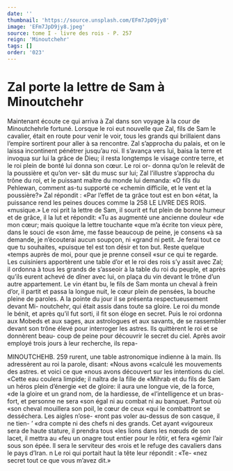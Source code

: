 ```yaml
---
date: ''
thumbnail: 'https://source.unsplash.com/EFm7JpD9jy8'
image: 'EFm7JpD9jy8.jpeg'
source: tome I - livre des rois - P. 257
reign: 'Minoutchehr'
tags: []
order: '023'
---
```


# Zal porte la lettre de Sam à Minoutchehr

Maintenant écoute ce qui arriva à Zal dans son voyage à la cour de Minoutchehrle fortuné. Lorsque
le roi eut nouvelle que Zal, fils de Sam le cavalier, était en route pour venir le voir, tous les grands qui brillaient dans l’empire sortirent pour aller à sa rencontre. Zal s’approcha du palais, et on le laissa incontinent pénétrer jusqu’au roi. Il s’avança vers
lui, baisa la terre et invoqua sur lui la grâce de Dieu; il resta longtemps le visage contre terre, et le roi plein de bonté lui donna son cœur. Le roi or- donna qu’on le relevât de la poussière et qu’on ver-
sât du musc sur lui; Zal l’illustre s’approcha du trône
du roi, et le puissant maître du monde lui demanda: «O fils du Pehlewan, comment as-tu supporté ce «chemin difficile, et le vent et la poussière?» Zal répondit : «Par l’effet de ta grâce tout est en bon
«état, la puissance rend les peines douces comme la
258 LE LIVRE DES ROIS.
«musique.» Le roi prit la lettre de Sam, il sourit et fut plein de bonne humeur et de grâce, il la lut et répondit: «Tu as augmenté une ancienne douleur
«de mon cœur; mais quoique la lettre touchante «que m’a écrite ton vieux père, dans le souci de
«son âme, me fasse beaucoup de peine, je consens «à sa demande, je n’écouterai aucun soupçon, ni
«grand ni petit. Je ferai tout ce que tu souhaites, «puisque tel est ton désir et ton but. Reste quelque «temps auprès de moi, pour que je prenne conseil «sur ce qui te regarde.
Les cuisiniers apportèrent une table d’or et le roi
des rois s’y assit avec Zal; il ordonna à tous les grands de s’asseoir à la table du roi du peuple, et
après qu’ils eurent achevé de dîner avec lui, on plaça
du vin devant le trône d’un autre appartement. Le
vin étant bu, le fils de Sam monta un cheval à frein d’or, il partit et passa la longue nuit, le cœur plein
de pensées, la bouche pleine de paroles. A la pointe du jour il se présenta respectueusement devant Mi- noutchehr, qui était assis dans toute sa gloire. Le roi du monde le bénit, et après qu’il fut sorti, il fit son
éloge en secret. Puis le roi ordonna aux Mobeds et aux sages, aux astrologues et aux savants, de se rassembler devant son trône élevé pour interroger
les astres. Ils quittèrent le roi et se donnèrent beau- coup de peine pour découvrir le secret du ciel. Après avoir employé trois jours à leur recherche, ils repa-

MINOUTCHEHB. 259 rurent, une table astronomique indienne à la main.
Ils adressèrent au roi la parole, disant: «Nous avons «calculé les mouvements des astres. et voici ce que «nous avons découvert sur les intentions du ciel. «Cette eau coulera limpide; il naîtra de la fille de «Mihrab et du fils de Sam un héros plein d’énergie
«et de gloire: il aura une longue vie, de la force, «de la gloire et un grand nom, de la hardiesse, de «l’intelligence et un bras-fort, et personne ne sera «son égal ni au combat ni au banquet. Partout où «son cheval mouillera son poil, le cœur de ceux «qui le combattront se desséchera. Les aigles n’ose-
«ront pas voler au-dessus de son casque, il ne tien- ’
«dra compte ni des chefs ni des grands. Cet ayant
«vigoureux sera de haute stature, il prendra tous
«les lions dans les nœuds de son lacet, il mettra au
«feu un onagre tout entier pour le rôtir, et fera «gémir l’air sous son épée. ll sera le serviteur des
«rois et le refuge des cavaliers dans le pays d’Iran. n Le roi qui portait haut la tête leur répondit : «Te- «nez secret tout ce que vous m’avez dit.»
